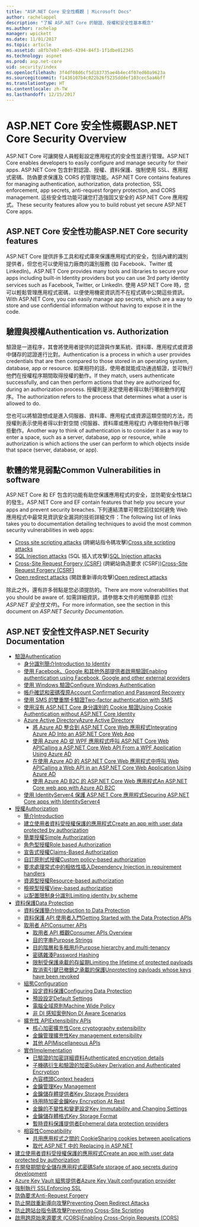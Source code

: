 ```yaml
---
title: "ASP.NET Core 安全性概觀 | Microsoft Docs"
author: rachelappel
description: "了解 ASP.NET Core 的驗證、授權和安全性基本概念"
ms.author: rachelap
manager: wpickett
ms.date: 11/01/2017
ms.topic: article
ms.assetid: a8fb7eb7-e0e5-4394-84f3-1f1dbe012345
ms.technology: aspnet
ms.prod: asp.net-core
uid: security/index
ms.openlocfilehash: 3f4df08d6cf5d183735ae4b4ec4f07ed60a9623a
ms.sourcegitcommit: f1436107b4c022b26f5235dddef103cec5aa6bff
ms.translationtype: HT
ms.contentlocale: zh-TW
ms.lasthandoff: 12/15/2017
---
```

# <a name="aspnet-core-security-overview"></a><span data-ttu-id="758dd-103">ASP.NET Core 安全性概觀</span><span class="sxs-lookup"><span data-stu-id="758dd-103">ASP.NET Core Security Overview</span></span>

<span data-ttu-id="758dd-104">ASP.NET Core 可讓開發人員輕鬆設定應用程式的安全性並進行管理。</span><span class="sxs-lookup"><span data-stu-id="758dd-104">ASP.NET Core enables developers to easily configure and manage security for their apps.</span></span> <span data-ttu-id="758dd-105">ASP.NET Core 包含針對認證、授權、資料保護、強制使用 SSL、應用程式密碼、防偽要求保護及 CORS 的管理功能。</span><span class="sxs-lookup"><span data-stu-id="758dd-105">ASP.NET Core contains features for managing authentication, authorization, data protection, SSL enforcement, app secrets, anti-request forgery protection, and CORS management.</span></span> <span data-ttu-id="758dd-106">這些安全性功能可讓您打造強固又安全的 ASP.NET Core 應用程式。</span><span class="sxs-lookup"><span data-stu-id="758dd-106">These security features allow you to build robust yet secure ASP.NET Core apps.</span></span> 

## <a name="aspnet-core-security-features"></a><span data-ttu-id="758dd-107">ASP.NET Core 安全性功能</span><span class="sxs-lookup"><span data-stu-id="758dd-107">ASP.NET Core security features</span></span>

<span data-ttu-id="758dd-108">ASP.NET Core 提供許多工具和程式庫來保護應用程式的安全，包括內建的識別提供者，但您也可以使用協力廠商的識別服務 (如 Facebook、Twitter 或 LinkedIn)。</span><span class="sxs-lookup"><span data-stu-id="758dd-108">ASP.NET Core provides many tools and libraries to secure your apps including built-in Identity providers but you can use 3rd party identity services such as Facebook, Twitter, or LinkedIn.</span></span> <span data-ttu-id="758dd-109">使用 ASP.NET Core 時，您可以輕鬆管理應用程式密碼，以便使用機密資訊而不在程式碼中公開這些資訊。</span><span class="sxs-lookup"><span data-stu-id="758dd-109">With ASP.NET Core, you can easily manage app secrets, which are a way to store and use confidential information without having to expose it in the code.</span></span> 

## <a name="authentication-vs-authorization"></a><span data-ttu-id="758dd-110">驗證與授權</span><span class="sxs-lookup"><span data-stu-id="758dd-110">Authentication vs. Authorization</span></span>

<span data-ttu-id="758dd-111">驗證是一道程序，其會將使用者提供的認證與作業系統、資料庫、應用程式或資源中儲存的認證進行比對。</span><span class="sxs-lookup"><span data-stu-id="758dd-111">Authentication is a process in which a user provides credentials that are then compared to those stored in an operating system, database, app or resource.</span></span> <span data-ttu-id="758dd-112">如果相符的話，使用者就能成功通過驗證，並可執行他們在授權程序期間取得授權的動作。</span><span class="sxs-lookup"><span data-stu-id="758dd-112">If they match, users authenticate successfully, and can then perform actions that they are authorized for, during an authorization process.</span></span> <span data-ttu-id="758dd-113">授權則是決定使用者得以執行哪些動作的程序。</span><span class="sxs-lookup"><span data-stu-id="758dd-113">The authorization refers to the process that determines what a user is allowed to do.</span></span> 

<span data-ttu-id="758dd-114">您也可以將驗證想成是進入伺服器、資料庫、應用程式或資源這類空間的方法，而授權則表示使用者得以針對空間 (伺服器、資料庫或應用程式) 內哪些物件執行哪些動作。</span><span class="sxs-lookup"><span data-stu-id="758dd-114">Another way to think of authentication is to consider it as a way to enter a space, such as a server, database, app or resource, while authorization is which actions the user can perform to which objects inside that space (server, database, or app).</span></span>

## <a name="common-vulnerabilities-in-software"></a><span data-ttu-id="758dd-115">軟體的常見弱點</span><span class="sxs-lookup"><span data-stu-id="758dd-115">Common Vulnerabilities in software</span></span>

<span data-ttu-id="758dd-116">ASP.NET Core 和 EF 包含的功能有助您保護應用程式的安全，並防範安全性缺口的發生。</span><span class="sxs-lookup"><span data-stu-id="758dd-116">ASP.NET Core and EF contain features that help you secure your apps and prevent security breaches.</span></span> <span data-ttu-id="758dd-117">下列連結清單可帶您前往如何避免 Web 應用程式中最常見資訊安全漏洞的技術詳細文件：</span><span class="sxs-lookup"><span data-stu-id="758dd-117">The following list of links takes you to documentation detailing techniques to avoid the most common security vulnerabilities in web apps:</span></span>

* <span data-ttu-id="758dd-118">[Cross site scripting attacks](https://docs.microsoft.com/aspnet/core/security/cross-site-scripting) (跨網站指令碼攻擊)</span><span class="sxs-lookup"><span data-stu-id="758dd-118">[Cross site scripting attacks](https://docs.microsoft.com/aspnet/core/security/cross-site-scripting)</span></span>
* <span data-ttu-id="758dd-119">[SQL Injection attacks](https://docs.microsoft.com/ef/core/querying/raw-sql) (SQL 插入式攻擊)</span><span class="sxs-lookup"><span data-stu-id="758dd-119">[SQL Injection attacks](https://docs.microsoft.com/ef/core/querying/raw-sql)</span></span>
* <span data-ttu-id="758dd-120">[Cross-Site Request Forgery (CSRF)](https://docs.microsoft.com/aspnet/core/security/anti-request-forgery) (跨網站偽造要求 (CSRF))</span><span class="sxs-lookup"><span data-stu-id="758dd-120">[Cross-Site Request Forgery (CSRF)](https://docs.microsoft.com/aspnet/core/security/anti-request-forgery)</span></span>
* <span data-ttu-id="758dd-121">[Open redirect attacks](https://docs.microsoft.com/aspnet/core/security/preventing-open-redirects) (開啟重新導向攻擊)</span><span class="sxs-lookup"><span data-stu-id="758dd-121">[Open redirect attacks](https://docs.microsoft.com/aspnet/core/security/preventing-open-redirects)</span></span>

<span data-ttu-id="758dd-122">除此之外，還有許多弱點是您必須提防的。</span><span class="sxs-lookup"><span data-stu-id="758dd-122">There are more vulnerabilities that you should be aware of.</span></span> <span data-ttu-id="758dd-123">如需詳細資訊，請參閱本文件的相關章節 (位於 *ASP.NET 安全性文件*)。</span><span class="sxs-lookup"><span data-stu-id="758dd-123">For more information, see the section in this document on *ASP.NET Security Documentation*.</span></span> 

## <a name="aspnet-security-documentation"></a><span data-ttu-id="758dd-124">ASP.NET 安全性文件</span><span class="sxs-lookup"><span data-stu-id="758dd-124">ASP.NET Security Documentation</span></span>

*   [<span data-ttu-id="758dd-125">驗證</span><span class="sxs-lookup"><span data-stu-id="758dd-125">Authentication</span></span>](authentication/index.md)
    *   [<span data-ttu-id="758dd-126">身分識別簡介</span><span class="sxs-lookup"><span data-stu-id="758dd-126">Introduction to Identity</span></span>](authentication/identity.md)
    *   [<span data-ttu-id="758dd-127">使用 Facebook、Google 和其他外部提供者啟用驗證</span><span class="sxs-lookup"><span data-stu-id="758dd-127">Enabling authentication using Facebook, Google and other external providers</span></span>](authentication/social/index.md)
    * [<span data-ttu-id="758dd-128">使用 Windows 驗證</span><span class="sxs-lookup"><span data-stu-id="758dd-128">Configure Windows Authentication</span></span>](authentication/windowsauth.md)
    *   [<span data-ttu-id="758dd-129">帳戶確認和密碼復原</span><span class="sxs-lookup"><span data-stu-id="758dd-129">Account Confirmation and Password Recovery</span></span>](authentication/accconfirm.md)
    *   [<span data-ttu-id="758dd-130">使用 SMS 的雙重關卡驗證</span><span class="sxs-lookup"><span data-stu-id="758dd-130">Two-factor authentication with SMS</span></span>](authentication/2fa.md) 
    *   [<span data-ttu-id="758dd-131">使用沒有 ASP.NET Core 身分識別的 Cookie 驗證</span><span class="sxs-lookup"><span data-stu-id="758dd-131">Using Cookie Authentication without ASP.NET Core Identity</span></span>](authentication/cookie.md)
    *   [<span data-ttu-id="758dd-132">Azure Active Directory</span><span class="sxs-lookup"><span data-stu-id="758dd-132">Azure Active Directory</span></span>](authentication/azure-active-directory/index.md)
        *   [<span data-ttu-id="758dd-133">將 Azure AD 整合到 ASP.NET Core Web 應用程式</span><span class="sxs-lookup"><span data-stu-id="758dd-133">Integrating Azure AD Into an ASP.NET Core Web App</span></span>](https://azure.microsoft.com/documentation/samples/active-directory-dotnet-webapp-openidconnect-aspnetcore/)
        *   [<span data-ttu-id="758dd-134">使用 Azure AD 從 WPF 應用程式呼叫 ASP.NET Core Web API</span><span class="sxs-lookup"><span data-stu-id="758dd-134">Calling a ASP.NET Core Web API From a WPF Application Using Azure AD</span></span>](https://azure.microsoft.com/documentation/samples/active-directory-dotnet-native-aspnetcore/)
        *   [<span data-ttu-id="758dd-135">在使用 Azure AD 的 ASP.NET Core Web 應用程式中呼叫 Web API</span><span class="sxs-lookup"><span data-stu-id="758dd-135">Calling a Web API in an ASP.NET Core Web Application Using Azure AD</span></span>](https://azure.microsoft.com/documentation/samples/active-directory-dotnet-webapp-webapi-openidconnect-aspnetcore/)
        *   [<span data-ttu-id="758dd-136">使用 Azure AD B2C 的 ASP.NET Core Web 應用程式</span><span class="sxs-lookup"><span data-stu-id="758dd-136">An ASP.NET Core web app with Azure AD B2C</span></span>](https://azure.microsoft.com/resources/samples/active-directory-b2c-dotnetcore-webapp/)
    *   [<span data-ttu-id="758dd-137">使用 IdentityServer4 保護 ASP.NET Core 應用程式</span><span class="sxs-lookup"><span data-stu-id="758dd-137">Securing ASP.NET Core apps with IdentityServer4</span></span>](https://identityserver4.readthedocs.io)
*   [<span data-ttu-id="758dd-138">授權</span><span class="sxs-lookup"><span data-stu-id="758dd-138">Authorization</span></span>](authorization/index.md)
    *   [<span data-ttu-id="758dd-139">簡介</span><span class="sxs-lookup"><span data-stu-id="758dd-139">Introduction</span></span>](authorization/introduction.md)
    *   [<span data-ttu-id="758dd-140">建立使用者資料受授權保護的應用程式</span><span class="sxs-lookup"><span data-stu-id="758dd-140">Create an app with user data protected by authorization</span></span>](xref:security/authorization/secure-data)
    *   [<span data-ttu-id="758dd-141">簡單授權</span><span class="sxs-lookup"><span data-stu-id="758dd-141">Simple Authorization</span></span>](authorization/simple.md)
    *   [<span data-ttu-id="758dd-142">角色型授權</span><span class="sxs-lookup"><span data-stu-id="758dd-142">Role based Authorization</span></span>](authorization/roles.md)
    *   [<span data-ttu-id="758dd-143">宣告式授權</span><span class="sxs-lookup"><span data-stu-id="758dd-143">Claims-Based Authorization</span></span>](authorization/claims.md)
    *   [<span data-ttu-id="758dd-144">自訂原則式授權</span><span class="sxs-lookup"><span data-stu-id="758dd-144">Custom policy-based authorization</span></span>](authorization/policies.md)
    *   [<span data-ttu-id="758dd-145">要求處理常式中的相依性插入</span><span class="sxs-lookup"><span data-stu-id="758dd-145">Dependency Injection in requirement handlers</span></span>](authorization/dependencyinjection.md)
    *   [<span data-ttu-id="758dd-146">資源型授權</span><span class="sxs-lookup"><span data-stu-id="758dd-146">Resource-based authorization</span></span>](authorization/resourcebased.md)
    *   [<span data-ttu-id="758dd-147">檢視型授權</span><span class="sxs-lookup"><span data-stu-id="758dd-147">View-based authorization</span></span>](authorization/views.md)
    *   [<span data-ttu-id="758dd-148">以配置限制身分識別</span><span class="sxs-lookup"><span data-stu-id="758dd-148">Limiting identity by scheme</span></span>](authorization/limitingidentitybyscheme.md)
*   [<span data-ttu-id="758dd-149">資料保護</span><span class="sxs-lookup"><span data-stu-id="758dd-149">Data Protection</span></span>](data-protection/index.md)
    *   [<span data-ttu-id="758dd-150">資料保護簡介</span><span class="sxs-lookup"><span data-stu-id="758dd-150">Introduction to Data Protection</span></span>](data-protection/introduction.md)
    *   [<span data-ttu-id="758dd-151">資料保護 API 使用者入門</span><span class="sxs-lookup"><span data-stu-id="758dd-151">Getting Started with the Data Protection APIs</span></span>](data-protection/using-data-protection.md)
    *   [<span data-ttu-id="758dd-152">取用者 API</span><span class="sxs-lookup"><span data-stu-id="758dd-152">Consumer APIs</span></span>](data-protection/consumer-apis/index.md)
        *   [<span data-ttu-id="758dd-153">取用者 API 概觀</span><span class="sxs-lookup"><span data-stu-id="758dd-153">Consumer APIs Overview</span></span>](data-protection/consumer-apis/overview.md)
        *   [<span data-ttu-id="758dd-154">目的字串</span><span class="sxs-lookup"><span data-stu-id="758dd-154">Purpose Strings</span></span>](data-protection/consumer-apis/purpose-strings.md)
        *   [<span data-ttu-id="758dd-155">目的階層和多租用戶</span><span class="sxs-lookup"><span data-stu-id="758dd-155">Purpose hierarchy and multi-tenancy</span></span>](data-protection/consumer-apis/purpose-strings-multitenancy.md)
        *   [<span data-ttu-id="758dd-156">密碼雜湊</span><span class="sxs-lookup"><span data-stu-id="758dd-156">Password Hashing</span></span>](data-protection/consumer-apis/password-hashing.md)
        *   [<span data-ttu-id="758dd-157">限制受保護承載的存留期</span><span class="sxs-lookup"><span data-stu-id="758dd-157">Limiting the lifetime of protected payloads</span></span>](data-protection/consumer-apis/limited-lifetime-payloads.md)
        *   [<span data-ttu-id="758dd-158">取消索引鍵已撤銷之承載的保護</span><span class="sxs-lookup"><span data-stu-id="758dd-158">Unprotecting payloads whose keys have been revoked</span></span>](data-protection/consumer-apis/dangerous-unprotect.md)
    *   [<span data-ttu-id="758dd-159">組態</span><span class="sxs-lookup"><span data-stu-id="758dd-159">Configuration</span></span>](data-protection/configuration/index.md)
        *   [<span data-ttu-id="758dd-160">設定資料保護</span><span class="sxs-lookup"><span data-stu-id="758dd-160">Configuring Data Protection</span></span>](data-protection/configuration/overview.md)
        *   [<span data-ttu-id="758dd-161">預設設定</span><span class="sxs-lookup"><span data-stu-id="758dd-161">Default Settings</span></span>](data-protection/configuration/default-settings.md)
        *   [<span data-ttu-id="758dd-162">電腦全域原則</span><span class="sxs-lookup"><span data-stu-id="758dd-162">Machine Wide Policy</span></span>](data-protection/configuration/machine-wide-policy.md)
        *   [<span data-ttu-id="758dd-163">非 DI 感知案例</span><span class="sxs-lookup"><span data-stu-id="758dd-163">Non DI Aware Scenarios</span></span>](data-protection/configuration/non-di-scenarios.md)
    *   [<span data-ttu-id="758dd-164">擴充性 API</span><span class="sxs-lookup"><span data-stu-id="758dd-164">Extensibility APIs</span></span>](data-protection/extensibility/index.md)
        *   [<span data-ttu-id="758dd-165">核心加密擴充性</span><span class="sxs-lookup"><span data-stu-id="758dd-165">Core cryptography extensibility</span></span>](data-protection/extensibility/core-crypto.md)
        *   [<span data-ttu-id="758dd-166">金鑰管理擴充性</span><span class="sxs-lookup"><span data-stu-id="758dd-166">Key management extensibility</span></span>](data-protection/extensibility/key-management.md)
        *   [<span data-ttu-id="758dd-167">其他 API</span><span class="sxs-lookup"><span data-stu-id="758dd-167">Miscellaneous APIs</span></span>](data-protection/extensibility/misc-apis.md)
    *   [<span data-ttu-id="758dd-168">實作</span><span class="sxs-lookup"><span data-stu-id="758dd-168">Implementation</span></span>](data-protection/implementation/index.md)
        *   [<span data-ttu-id="758dd-169">已驗證的加密詳細資料</span><span class="sxs-lookup"><span data-stu-id="758dd-169">Authenticated encryption details</span></span>](data-protection/implementation/authenticated-encryption-details.md)
        *   [<span data-ttu-id="758dd-170">子機碼衍生和驗證的加密</span><span class="sxs-lookup"><span data-stu-id="758dd-170">Subkey Derivation and Authenticated Encryption</span></span>](data-protection/implementation/subkeyderivation.md)
        *   [<span data-ttu-id="758dd-171">內容標頭</span><span class="sxs-lookup"><span data-stu-id="758dd-171">Context headers</span></span>](data-protection/implementation/context-headers.md)
        *   [<span data-ttu-id="758dd-172">金鑰管理</span><span class="sxs-lookup"><span data-stu-id="758dd-172">Key Management</span></span>](data-protection/implementation/key-management.md)
        *   [<span data-ttu-id="758dd-173">金鑰儲存體提供者</span><span class="sxs-lookup"><span data-stu-id="758dd-173">Key Storage Providers</span></span>](data-protection/implementation/key-storage-providers.md)
        *   [<span data-ttu-id="758dd-174">待用時加密金鑰</span><span class="sxs-lookup"><span data-stu-id="758dd-174">Key Encryption At Rest</span></span>](data-protection/implementation/key-encryption-at-rest.md)
        *   [<span data-ttu-id="758dd-175">金鑰的不變性和變更設定</span><span class="sxs-lookup"><span data-stu-id="758dd-175">Key Immutability and Changing Settings</span></span>](data-protection/implementation/key-immutability.md)
        *   [<span data-ttu-id="758dd-176">金鑰儲存體格式</span><span class="sxs-lookup"><span data-stu-id="758dd-176">Key Storage Format</span></span>](data-protection/implementation/key-storage-format.md)
        *   [<span data-ttu-id="758dd-177">暫時資料保護提供者</span><span class="sxs-lookup"><span data-stu-id="758dd-177">Ephemeral data protection providers</span></span>](data-protection/implementation/key-storage-ephemeral.md)
    *   [<span data-ttu-id="758dd-178">相容性</span><span class="sxs-lookup"><span data-stu-id="758dd-178">Compatibility</span></span>](data-protection/compatibility/index.md)
        *   [<span data-ttu-id="758dd-179">共用應用程式之間的 Cookie</span><span class="sxs-lookup"><span data-stu-id="758dd-179">Sharing cookies between applications</span></span>](data-protection/compatibility/cookie-sharing.md)
        *   [<span data-ttu-id="758dd-180">取代 ASP.NET 中的 <machineKey></span><span class="sxs-lookup"><span data-stu-id="758dd-180">Replacing <machineKey> in ASP.NET</span></span>](data-protection/compatibility/replacing-machinekey.md)
*   [<span data-ttu-id="758dd-181">建立使用者資料受授權保護的應用程式</span><span class="sxs-lookup"><span data-stu-id="758dd-181">Create an app with user data protected by authorization</span></span>](xref:security/authorization/secure-data)
*   [<span data-ttu-id="758dd-182">在開發期間安全儲存應用程式密碼</span><span class="sxs-lookup"><span data-stu-id="758dd-182">Safe storage of app secrets during development</span></span>](app-secrets.md)
*   [<span data-ttu-id="758dd-183">Azure Key Vault 組態提供者</span><span class="sxs-lookup"><span data-stu-id="758dd-183">Azure Key Vault configuration provider</span></span>](key-vault-configuration.md)
*   [<span data-ttu-id="758dd-184">強制執行 SSL</span><span class="sxs-lookup"><span data-stu-id="758dd-184">Enforcing SSL</span></span>](enforcing-ssl.md)
*   [<span data-ttu-id="758dd-185">防偽要求</span><span class="sxs-lookup"><span data-stu-id="758dd-185">Anti-Request Forgery</span></span>](anti-request-forgery.md)
*   [<span data-ttu-id="758dd-186">防止開啟重新導向攻擊</span><span class="sxs-lookup"><span data-stu-id="758dd-186">Preventing Open Redirect Attacks</span></span>](preventing-open-redirects.md)
*   [<span data-ttu-id="758dd-187">防止跨站台指令碼攻擊</span><span class="sxs-lookup"><span data-stu-id="758dd-187">Preventing Cross-Site Scripting</span></span>](cross-site-scripting.md)
*   [<span data-ttu-id="758dd-188">啟用跨原始來源要求 (CORS)</span><span class="sxs-lookup"><span data-stu-id="758dd-188">Enabling Cross-Origin Requests (CORS)</span></span>](cors.md)
